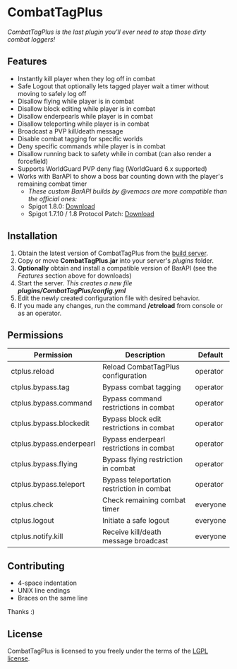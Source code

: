 # CombatTagPlus

*CombatTagPlus is the last plugin you'll ever need to stop those dirty combat loggers!*

## Features

* Instantly kill player when they log off in combat
* Safe Logout that optionally lets tagged player wait a timer without moving to safely log off
* Disallow flying while player is in combat
* Disallow block editing while player is in combat
* Disallow enderpearls while player is in combat
* Disallow teleporting while player is in combat
* Broadcast a PVP kill/death message
* Disable combat tagging for specific worlds
* Deny specific commands while player is in combat
* Disallow running back to safety while in combat (can also render a forcefield)
* Supports WorldGuard PVP deny flag (WorldGuard 6.x supported)
* Works with BarAPI to show a boss bar counting down with the player's remaining combat timer
  * _These custom BarAPI builds by @vemacs are more compatible than the official ones:_
  * Spigot 1.8.0: [Download](http://ci.minelink.net/job/BarAPI/5/artifact/target/BarAPI.jar)
  * Spigot 1.7.10 / 1.8 Protocol Patch: [Download](http://ci.minelink.net/job/BarAPI/4/artifact/target/BarAPI.jar)

## Installation

1. Obtain the latest version of CombatTagPlus from the [build server](http://ci.minelink.net/job/CombatTagPlus/).
2. Copy or move **CombatTagPlus.jar** into your server's *plugins* folder.
3. **Optionally** obtain and install a compatible version of BarAPI (see the *Features* section above for downloads)
4. Start the server. _This creates a new file **plugins/CombatTagPlus/config.yml**_
5. Edit the newly created configuration file with desired behavior.
6. If you made any changes, run the command **/ctreload** from console or as an operator.

## Permissions

| **Permission**           | **Description**                            | **Default** |
| -------------------------| ------------------------------------------ | ----------- |
| ctplus.reload            | Reload CombatTagPlus configuration         | operator    |
| ctplus.bypass.tag        | Bypass combat tagging                      | operator    |
| ctplus.bypass.command    | Bypass command restrictions in combat      | operator    |
| ctplus.bypass.blockedit  | Bypass block edit restrictions in combat   | operator    |
| ctplus.bypass.enderpearl | Bypass enderpearl restrictions in combat   | operator    |
| ctplus.bypass.flying     | Bypass flying restriction in combat        | operator    |
| ctplus.bypass.teleport   | Bypass teleportation restriction in combat | operator    |
| ctplus.check             | Check remaining combat timer               | everyone    |
| ctplus.logout            | Initiate a safe logout                     | everyone    |
| ctplus.notify.kill       | Receive kill/death message broadcast       | everyone    |

## Contributing

* 4-space indentation
* UNIX line endings
* Braces on the same line

Thanks :)

## License

CombatTagPlus is licensed to you freely under the terms of the [LGPL license](https://www.gnu.org/licenses/lgpl.html).

